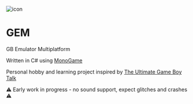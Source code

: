 ![icon](/GEM/icon.ico)

# GEM
GB Emulator Multiplatform

Written in C# using [MonoGame](https://www.monogame.org/)

Personal hobby and learning project inspired by [The Ultimate Game Boy Talk](https://www.youtube.com/watch?v=HyzD8pNlpwI)

:warning: Early work in progress - no sound support, expect glitches and crashes :warning:
